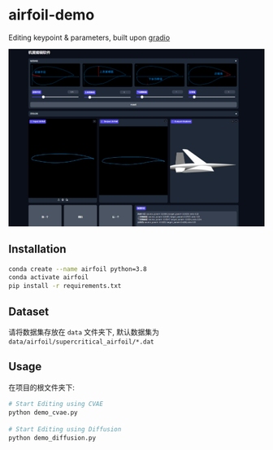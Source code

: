 # airfoil-demo

Editing keypoint &amp; parameters, built upon [gradio](https://www.gradio.app/)

<img src="./assets/airfoil_demo.png" width="696px">

## Installation

```bash
conda create --name airfoil python=3.8
conda activate airfoil
pip install -r requirements.txt
```

## Dataset

请将数据集存放在 `data` 文件夹下, 默认数据集为 `data/airfoil/supercritical_airfoil/*.dat`

## Usage

在项目的根文件夹下:

```bash
# Start Editing using CVAE
python demo_cvae.py

# Start Editing using Diffusion
python demo_diffusion.py
```
